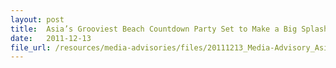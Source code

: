 ```yaml
---
layout: post
title:  Asia’s Grooviest Beach Countdown Party Set to Make a Big Splash
date:   2011-12-13
file_url: /resources/media-advisories/files/20111213_Media-Advisory_Asia_Grooviest_Beach_Countdown_Party_set_to_make_Big_Splash.pdf
---
```

